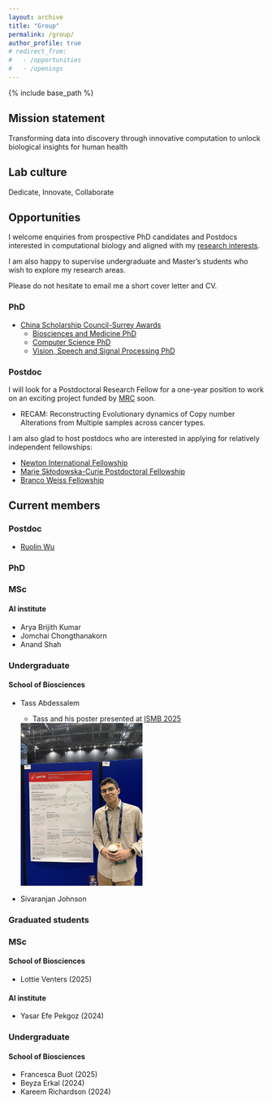 ```yaml
---
layout: archive
title: "Group"
permalink: /group/
author_profile: true
# redirect_from:
#   - /opportunities
#   - /openings
---
```


{% include base_path %}

## Mission statement
Transforming data into discovery through innovative computation to unlock biological insights for human health

## Lab culture
Dedicate, Innovate, Collaborate

<!-- ## Lab guide -->


## Opportunities

I welcome enquiries from prospective PhD candidates and Postdocs interested in computational biology and aligned with my [research interests](research.md).

I am also happy to supervise undergraduate and Master’s students who wish to explore my research areas.

Please do not hesitate to email me a short cover letter and CV.


### PhD
<!-- * [Wessex One Health Doctoral Landscape PhD Studentships](https://www.surrey.ac.uk/bbsrc-wessex-one-health-doctoral-landscape-award) (Deadline: 28 Feb 2025)
  * Measuring poxvirus evolution using machine learning and pangenomics (main supervisor)
  * Machine learning methods for the prediction of viral epidemic potential in global surveillance systems (second supervisor)
  * Retroviromics: developing new computational approaches to understand and address high consequence retroviral threats (second supervisor) -->
  
* [China Scholarship Council-Surrey Awards](https://www.surrey.ac.uk/fees-and-funding/studentships/china-scholarship-council-surrey-awards) 
  * [Biosciences and Medicine PhD](https://www.surrey.ac.uk/postgraduate/biosciences-and-medicine-phd)  
  * [Computer Science PhD](https://www.surrey.ac.uk/postgraduate/computer-science-phd)
  * [Vision, Speech and Signal Processing PhD](https://www.surrey.ac.uk/postgraduate/vision-speech-and-signal-processing-phd)


### Postdoc 

I will look for a Postdoctoral Research Fellow for a one-year position to work on an exciting project funded by [MRC](https://www.ukri.org/councils/mrc/) soon. 
* RECAM: Reconstructing Evolutionary dynamics of Copy number Alterations from Multiple samples across cancer types. 


I am also glad to host postdocs who are interested in applying for relatively independent fellowships:
* [Newton International Fellowship](https://royalsociety.org/grants/newton-international/) 
* [Marie Skłodowska-Curie Postdoctoral Fellowship](https://marie-sklodowska-curie-actions.ec.europa.eu/actions/postdoctoral-fellowships)
* [Branco Weiss Fellowship](https://brancoweissfellowship.org)


## Current members
### Postdoc
* [Ruolin Wu](https://lynnwrl.github.io/)

### PhD

### MSc
#### AI institute
* Arya Brijith Kumar
* Jomchai Chongthanakorn
* Anand Shah

### Undergraduate
#### School of Biosciences
* Tass Abdessalem 
  * Tass and his poster presented at [ISMB 2025](https://www.iscb.org/ismbeccb2025/home)
  <!-- ![Parfait](/images/Tass_ISMB2025.jpeg) -->
  <img src="/images/Tass_ISMB2025.jpeg" alt="Parfait" width="50%"/>
  
* Sivaranjan Johnson



### Graduated students 

### MSc
#### School of Biosciences
* Lottie Venters (2025)

#### AI institute
* Yasar Efe Pekgoz (2024)


### Undergraduate
#### School of Biosciences
* Francesca Buot (2025)
* Beyza Erkal (2024)
* Kareem Richardson (2024)




<!-- ## Current members -->
